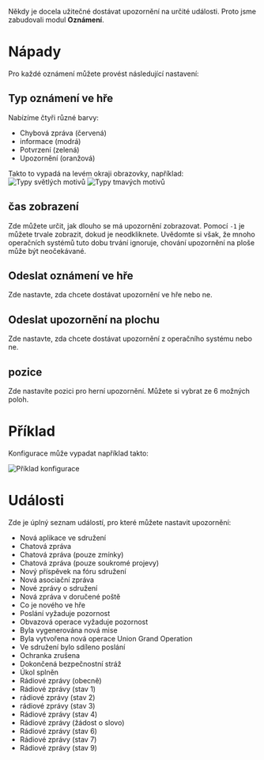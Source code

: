 Někdy je docela užitečné dostávat upozornění na určité události.
Proto jsme zabudovali modul **Oznámení**.

# Nápady

Pro každé oznámení můžete provést následující nastavení:

## Typ oznámení ve hře

Nabízíme čtyři různé barvy:

* Chybová zpráva (červená)
* informace (modrá)
* Potvrzení (zelená)
* Upozornění (oranžová)

Takto to vypadá na levém okraji obrazovky, například:
![Typy světlých motivů](./types_light.png) ![Typy tmavých motivů](./types_dark.png)

## čas zobrazení

Zde můžete určit, jak dlouho se má upozornění zobrazovat.
Pomocí `-1` je můžete trvale zobrazit, dokud je neodkliknete.
Uvědomte si však, že mnoho operačních systémů tuto dobu trvání ignoruje,
chování upozornění na ploše může být neočekávané.

## Odeslat oznámení ve hře

Zde nastavte, zda chcete dostávat upozornění ve hře nebo ne.

## Odeslat upozornění na plochu

Zde nastavte, zda chcete dostávat upozornění z operačního systému nebo ne.

## pozice

Zde nastavíte pozici pro herní upozornění. Můžete si vybrat ze 6 možných poloh.

# Příklad

Konfigurace může vypadat například takto:

![Příklad konfigurace](./example.png)

# Události

Zde je úplný seznam událostí, pro které můžete nastavit upozornění:

* Nová aplikace ve sdružení
* Chatová zpráva
* Chatová zpráva (pouze zmínky)
* Chatová zpráva (pouze soukromé projevy)
* Nový příspěvek na fóru sdružení
* Nová asociační zpráva
* Nové zprávy o sdružení
* Nová zpráva v doručené poště
* Co je nového ve hře
* Poslání vyžaduje pozornost
* Obvazová operace vyžaduje pozornost
* Byla vygenerována nová mise
* Byla vytvořena nová operace Union Grand Operation
* Ve sdružení bylo sdíleno poslání
* Ochranka zrušena
* Dokončená bezpečnostní stráž
* Úkol splněn
* Rádiové zprávy (obecně)
* Rádiové zprávy (stav 1)
* rádiové zprávy (stav 2)
* rádiové zprávy (stav 3)
* Rádiové zprávy (stav 4)
* Rádiové zprávy (žádost o slovo)
* Rádiové zprávy (stav 6)
* Rádiové zprávy (stav 7)
* Rádiové zprávy (stav 9)
